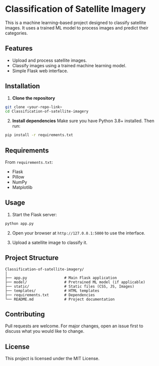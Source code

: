 # Classification of Satellite Imagery

This is a machine learning–based project designed to classify satellite images. It uses a trained ML model to process images and predict their categories.

## Features
- Upload and process satellite images.
- Classify images using a trained machine learning model.
- Simple Flask web interface.

## Installation

1. **Clone the repository**
```bash
git clone <your-repo-link>
cd Classification-of-satellite-imagery
```

2. **Install dependencies**
Make sure you have Python 3.8+ installed. Then run:
```bash
pip install -r requirements.txt
```

## Requirements
From `requirements.txt`:
- Flask
- Pillow
- NumPy
- Matplotlib

## Usage

1. Start the Flask server:
```bash
python app.py
```

2. Open your browser at `http://127.0.0.1:5000` to use the interface.

3. Upload a satellite image to classify it.

## Project Structure
```
Classification-of-satellite-imagery/
│
├── app.py                 # Main Flask application
├── model/                 # Pretrained ML model (if applicable)
├── static/                # Static files (CSS, JS, Images)
├── templates/             # HTML templates
├── requirements.txt       # Dependencies
└── README.md              # Project documentation
```

## Contributing
Pull requests are welcome. For major changes, open an issue first to discuss what you would like to change.

## License
This project is licensed under the MIT License.
